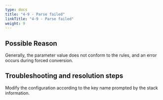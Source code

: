 ```yaml
---
type: docs
title: "4-9 - Parse failed"
linkTitle: "4-9 - Parse failed"
weight: 9
---
```


## Possible Reason

Generally, the parameter value does not conform to the rules, and an error occurs during forced conversion.

## Troubleshooting and resolution steps

Modify the configuration according to the key name prompted by the stack information.

<p style="margin-top: 3rem;"> </p>